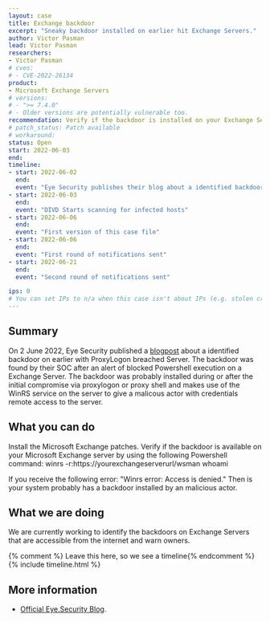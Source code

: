 ```yaml
---
layout: case
title: Exchange backdoor
excerpt: "Sneaky backdoor installed on earlier hit Exchange Servers."
author: Victor Pasman
lead: Victor Pasman
researchers:
- Victor Pasman
# cves:
# - CVE-2022-26134
product:
- Microsoft Exchange Servers
# versions:
# - ">= 7.4.0"
# - Older versions are potentially vulnerable too.
recommendation: Verify if the backdoor is installed on your Exchange Server.
# patch_status: Patch available
# workaround:  
status: Open
start: 2022-06-03
end:
timeline:
- start: 2022-06-02
  end:
  event: "Eye Security publishes their blog about a identified backdoor on a Exchange Server"
- start: 2022-06-03
  end:
  event: "DIVD Starts scanning for infected hosts"
- start: 2022-06-06
  end:
  event: "First version of this case file"
- start: 2022-06-06
  end:
  event: "First round of notifications sent"
- start: 2022-06-21
  end:
  event: "Second round of notifications sent"

ips: 0
# You can set IPs to n/a when this case isn't about IPs (e.g. stolen credentials)
---
```

## Summary

On 2 June 2022, Eye Security published a [blogpost](https://www.eye.security/blog/winrs-and-exchange-a-sneaky-backdoor) about a identified backdoor on earlier with ProxyLogon breached Server. The backdoor was found by their SOC after an alert of blocked Powershell execution on a Exchange Server. The backdoor was probably installed during or after the initial compromise via proxylogon or proxy shell and makes use of the WinRS service on the server to give a malicous actor with credentials remote access to the server.

## What you can do
Install the Microsoft Exchange patches.
Verify if the backdoor is available on your Microsoft Exchange server by using the following Powershell command:
winrs -r:https://yourexchangeserverurl/wsman whoami

If you receive the following error: "Winrs error: Access is denied." Then is your system probably has a backdoor installed by an malicious actor.

## What we are doing

We are currently working to identify the backdoors on Exchange Servers that are accessible from the internet and warn owners.

{% comment %}  Leave this here, so we see a timeline{% endcomment %}
{% include timeline.html %}

## More information

* [Official Eye.Security Blog](https://www.eye.security/blog/winrs-and-exchange-a-sneaky-backdoor).
